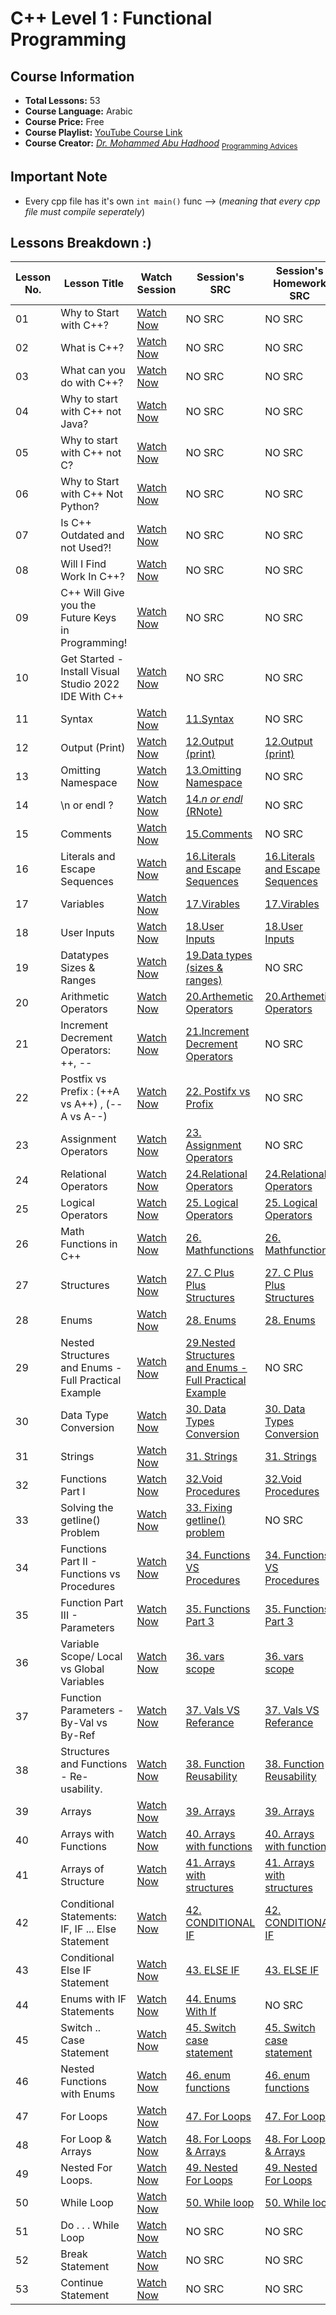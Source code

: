 # **C++ Level 1 : Functional Programming**


## **Course Information**
- **Total Lessons:** 53
- **Course Language:** Arabic
- **Course Price:** Free
- **Course Playlist:** [YouTube Course Link](https://www.youtube.com/playlist?list=PL3X--QIIK-OFIRbOHbOXbcfSAvw198lUy)
- **Course Creator:** *[Dr. Mohammed Abu Hadhood](https://jo.linkedin.com/in/abuhadhoud)* <sub>[Programming Advices](https://www.ProgrammingAdvices.com)</sub>
## **Important Note**
- Every cpp file has it's own `int main()` func --> (*meaning that every cpp file must compile seperately*)


## **Lessons Breakdown :)**

| **Lesson No.** | **Lesson Title** | **Watch Session** | **Session's SRC** | **Session's Homework SRC** |
|--------------|----------------------------|----------------------------|---------|------------|
| 01 | Why to Start with C++? | [Watch Now](https://youtube.com/watch?v=4VepZmDa8Ic) | NO SRC | NO SRC |
| 02 | What is C++? | [Watch Now](https://youtube.com/watch?v=wr8A8i8vlBQ) | NO SRC | NO SRC |
| 03 | What can you do with C++? | [Watch Now](https://youtube.com/watch?v=ZczjYLPTrpc) |NO SRC | NO SRC |
| 04 | Why to start with C++ not Java? | [Watch Now](https://youtube.com/watch?v=7T4WXJa2bxM) | NO SRC | NO SRC |
| 05 | Why to start with C++ not C? | [Watch Now](https://youtube.com/watch?v=eP5F7dzZ2lg) |NO SRC | NO SRC |
| 06 | Why to Start with C++ Not Python? | [Watch Now](https://youtube.com/watch?v=VGs5VDWWb3Q) |NO SRC | NO SRC |
| 07 | Is C++ Outdated and not Used?! | [Watch Now](https://youtube.com/watch?v=811NJSnQvng) |	 NO SRC | NO SRC |
| 08 | Will I Find Work In C++? | [Watch Now](https://youtube.com/watch?v=NQyAzxp6bzs) |		 NO SRC | NO SRC |
| 09 | C++ Will Give you the Future Keys in Programming! | [Watch Now](https://youtube.com/watch?v=on7z9pg5Mbg) | NO SRC | NO SRC |
| 10 | Get Started - Install Visual Studio 2022 IDE With C++ | [Watch Now](https://youtube.com/watch?v=oG62eWTIAdc) | NO SRC | NO SRC |
| 11 | Syntax | [Watch Now](https://youtube.com/watch?v=pGWsxn1_oDw) | [11.Syntax](https://github.com/xDomty/RoadToDesktop/tree/main/3.%20C%2B%2B%20LEVEL%201%20(FUNCTIONAL%20PROGRAMMING)/Lessons%26notes/11.Syntax)  | NO SRC
| 12 | Output (Print) | [Watch Now](https://youtube.com/watch?v=NZETIeuns-w) | [12.Output (print)](https://github.com/xDomty/RoadToDesktop/tree/main/3.%20C%2B%2B%20LEVEL%201%20(FUNCTIONAL%20PROGRAMMING)/Lessons%26notes/12.Output%20(print)) | [12.Output (print)](https://github.com/xDomty/RoadToDesktop/tree/main/3.%20C%2B%2B%20LEVEL%201%20(FUNCTIONAL%20PROGRAMMING)/Homeworks/12.Output%20(print)) |
| 13 | Omitting Namespace | [Watch Now](https://youtube.com/watch?v=BBdQe1LzXZQ) | [13.Omitting Namespace](https://github.com/xDomty/RoadToDesktop/tree/main/3.%20C%2B%2B%20LEVEL%201%20(FUNCTIONAL%20PROGRAMMING)/Lessons%26notes/13.Omitting%20Namespace) | NO SRC
| 14 | \n or endl ? | [Watch Now](https://youtube.com/watch?v=_hLyxy_1Wb4) | [14._n or endl_ (RNote)](https://github.com/xDomty/RoadToDesktop/tree/main/3.%20C%2B%2B%20LEVEL%201%20(FUNCTIONAL%20PROGRAMMING)/Lessons%26notes/14.%20_n%20or%20endl_%20(RNote)) | NO SRC
| 15 | Comments | [Watch Now](https://youtube.com/watch?v=0FesFaUCUuA) | [15.Comments](https://github.com/xDomty/RoadToDesktop/tree/main/3.%20C%2B%2B%20LEVEL%201%20(FUNCTIONAL%20PROGRAMMING)/Lessons%26notes/15.Comments) | NO SRC
| 16 | Literals and Escape Sequences | [Watch Now](https://youtube.com/watch?v=HNyFT9-glnk) | [16.Literals and Escape Sequences](https://github.com/xDomty/RoadToDesktop/tree/main/3.%20C%2B%2B%20LEVEL%201%20(FUNCTIONAL%20PROGRAMMING)/Lessons%26notes/16.Literals%20and%20Escape%20Sequences) | [16.Literals and Escape Sequences](https://github.com/xDomty/RoadToDesktop/tree/main/3.%20C%2B%2B%20LEVEL%201%20(FUNCTIONAL%20PROGRAMMING)/Homeworks/16.Literals%20and%20Escape%20Sequences)
| 17 | Variables | [Watch Now](https://youtube.com/watch?v=P97SYFJfbCc) | [17.Virables](https://github.com/xDomty/RoadToDesktop/tree/main/3.%20C%2B%2B%20LEVEL%201%20(FUNCTIONAL%20PROGRAMMING)/Lessons%26notes/17.Virables) | [17.Virables](https://github.com/xDomty/RoadToDesktop/tree/main/3.%20C%2B%2B%20LEVEL%201%20(FUNCTIONAL%20PROGRAMMING)/Homeworks/17.%20variables)
| 18 | User Inputs | [Watch Now](https://youtube.com/watch?v=hCQogJSWXbY) | [18.User Inputs](https://github.com/xDomty/RoadToDesktop/tree/main/3.%20C%2B%2B%20LEVEL%201%20(FUNCTIONAL%20PROGRAMMING)/Lessons%26notes/18.User%20Inputs) | [18.User Inputs](https://github.com/xDomty/RoadToDesktop/tree/main/3.%20C%2B%2B%20LEVEL%201%20(FUNCTIONAL%20PROGRAMMING)/Homeworks/18.User%20Inputs)
| 19 | Datatypes Sizes & Ranges | [Watch Now](https://youtube.com/watch?v=90Mlgpr4L4c) | [19.Data types (sizes & ranges)](https://github.com/xDomty/RoadToDesktop/tree/main/3.%20C%2B%2B%20LEVEL%201%20(FUNCTIONAL%20PROGRAMMING)/Lessons%26notes/19.Data%20types%20(sizes%20%26%20ranges)) | NO SRC
| 20 | Arithmetic Operators | [Watch Now](https://youtube.com/watch?v=QQpYEMucN5k) | [20.Arthemetic Operators](https://github.com/xDomty/RoadToDesktop/tree/main/3.%20C%2B%2B%20LEVEL%201%20(FUNCTIONAL%20PROGRAMMING)/Lessons%26notes/20.Arthemetic%20Operators) | [20.Arthemetic Operators](https://github.com/xDomty/RoadToDesktop/tree/main/3.%20C%2B%2B%20LEVEL%201%20(FUNCTIONAL%20PROGRAMMING)/Homeworks/20.Arthemetic%20Operators)
| 21 | Increment Decrement Operators: ++, -- | [Watch Now](https://youtube.com/watch?v=Hh_nyCKRY3k) | [21.Increment Decrement Operators](https://github.com/xDomty/RoadToDesktop/tree/main/3.%20C%2B%2B%20LEVEL%201%20(FUNCTIONAL%20PROGRAMMING)/Lessons%26notes/21.Increment%20Decrement%20Operators) | NO SRC
| 22 | Postfix vs Prefix : (++A vs A++)  , (--A vs A--) | [Watch Now](https://youtube.com/watch?v=yW2wdi0fMFE) | [22. Postifx vs Profix](https://github.com/xDomty/RoadToDesktop/tree/main/3.%20C%2B%2B%20LEVEL%201%20(FUNCTIONAL%20PROGRAMMING)/Lessons%26notes/22.%20Postfix%20vs%20Prefix) | NO SRC
| 23 | Assignment Operators | [Watch Now](https://youtube.com/watch?v=GnMQrBqK6nw) | [23. Assignment Operators](https://github.com/xDomty/RoadToDesktop/tree/main/3.%20C%2B%2B%20LEVEL%201%20(FUNCTIONAL%20PROGRAMMING)/Lessons%26notes/23.%20Assignment%20Operators) | NO SRC
| 24 | Relational Operators | [Watch Now](https://youtube.com/watch?v=QhtwPGX8jRM) | [24.Relational Operators](https://github.com/xDomty/RoadToDesktop/tree/main/3.%20C%2B%2B%20LEVEL%201%20(FUNCTIONAL%20PROGRAMMING)/Lessons%26notes/24.Relational%20Operators) | [24.Relational Operators](https://github.com/xDomty/RoadToDesktop/tree/main/3.%20C%2B%2B%20LEVEL%201%20(FUNCTIONAL%20PROGRAMMING)/Homeworks/24.Relational%20Operators)
| 25 | Logical Operators | [Watch Now](https://youtube.com/watch?v=_yjaNl9Chdk) | [25. Logical Operators](https://github.com/xDomty/RoadToDesktop/tree/main/3.%20C%2B%2B%20LEVEL%201%20(FUNCTIONAL%20PROGRAMMING)/Lessons%26notes/25.%20Logical%20Operators) | [25. Logical Operators](https://github.com/xDomty/RoadToDesktop/tree/main/3.%20C%2B%2B%20LEVEL%201%20(FUNCTIONAL%20PROGRAMMING)/Homeworks/25.Logical%20Operators)
| 26 | Math Functions in C++ | [Watch Now](https://youtube.com/watch?v=GCo-7JTTtpw) | [26. Mathfunctions](https://github.com/xDomty/RoadToDesktop/tree/main/3.%20C%2B%2B%20LEVEL%201%20(FUNCTIONAL%20PROGRAMMING)/Lessons%26notes/26.%20Math%20functions) | [26. Mathfunctions](https://github.com/xDomty/RoadToDesktop/tree/main/3.%20C%2B%2B%20LEVEL%201%20(FUNCTIONAL%20PROGRAMMING)/Homeworks/26.Math%20functions)
| 27 | Structures | [Watch Now](https://youtube.com/watch?v=exbALct0ZFA) | [27. C Plus Plus Structures](https://github.com/xDomty/RoadToDesktop/tree/main/3.%20C%2B%2B%20LEVEL%201%20(FUNCTIONAL%20PROGRAMMING)/Lessons%26notes/27.%20C%20Plus%20Plus%20Structures) | [27. C Plus Plus Structures](https://github.com/xDomty/RoadToDesktop/tree/main/3.%20C%2B%2B%20LEVEL%201%20(FUNCTIONAL%20PROGRAMMING)/Homeworks/27.%20C%20Plus%20Plus%20Structures)
| 28 | Enums | [Watch Now](https://youtube.com/watch?v=a7_k9cBfz8I) | [28. Enums](https://github.com/xDomty/RoadToDesktop/tree/main/3.%20C%2B%2B%20LEVEL%201%20(FUNCTIONAL%20PROGRAMMING)/Lessons%26notes/28.%20Enums) | [28. Enums](https://github.com/xDomty/RoadToDesktop/tree/main/3.%20C%2B%2B%20LEVEL%201%20(FUNCTIONAL%20PROGRAMMING)/Homeworks/28.%20Enums)
| 29 | Nested Structures and Enums - Full Practical Example | [Watch Now](https://youtube.com/watch?v=LV2zF4CG-WA) | [29.Nested Structures and Enums - Full Practical Example](https://github.com/xDomty/RoadToDesktop/tree/main/3.%20C%2B%2B%20LEVEL%201%20(FUNCTIONAL%20PROGRAMMING)/Lessons%26notes/29.Nested%20Structures%20and%20Enums%20-%20Full%20Practical%20Example) | NO SRC
| 30 | Data Type Conversion | [Watch Now](https://youtube.com/watch?v=ErJd-vX1ytc) | [30. Data Types Conversion](https://github.com/xDomty/RoadToDesktop/tree/main/3.%20C%2B%2B%20LEVEL%201%20(FUNCTIONAL%20PROGRAMMING)/Lessons%26notes/30.%20Data%20Types%20Conversion)| [30. Data Types Conversion](https://github.com/xDomty/RoadToDesktop/tree/main/3.%20C%2B%2B%20LEVEL%201%20(FUNCTIONAL%20PROGRAMMING)/Homeworks/30.%20Data%20Types%20Conversion) 
| 31 | Strings | [Watch Now](https://youtube.com/watch?v=NzB-s4TxWss) | [31. Strings](https://github.com/xDomty/RoadToDesktop/tree/main/3.%20C%2B%2B%20LEVEL%201%20(FUNCTIONAL%20PROGRAMMING)/Lessons%26notes/31.%20Strings) | [31. Strings](https://github.com/xDomty/RoadToDesktop/tree/main/3.%20C%2B%2B%20LEVEL%201%20(FUNCTIONAL%20PROGRAMMING)/Homeworks/31.%20Strings)
| 32 | Functions Part I | [Watch Now](https://youtube.com/watch?v=LdANP4iuQxQ) | [32.Void Procedures](https://github.com/xDomty/RoadToDesktop/tree/main/3.%20C%2B%2B%20LEVEL%201%20(FUNCTIONAL%20PROGRAMMING)/Lessons%26notes/32.Void%20Functions) | [32.Void Procedures](https://github.com/xDomty/RoadToDesktop/tree/main/3.%20C%2B%2B%20LEVEL%201%20(FUNCTIONAL%20PROGRAMMING)/Homeworks/32.%20Void%20Functions)
| 33 | Solving the getline() Problem | [Watch Now](https://youtube.com/watch?v=kGcRQfr6DMc) | [33. Fixing getline() problem](https://github.com/xDomty/RoadToDesktop/tree/main/3.%20C%2B%2B%20LEVEL%201%20(FUNCTIONAL%20PROGRAMMING)/Lessons%26notes/33.%20Fixing%20getline()%20problem) | NO SRC
| 34 | Functions Part II - Functions vs Procedures | [Watch Now](https://youtube.com/watch?v=zoC1pQq87dc) | [34. Functions VS Procedures](https://github.com/xDomty/RoadToDesktop/tree/main/3.%20C%2B%2B%20LEVEL%201%20(FUNCTIONAL%20PROGRAMMING)/Lessons%26notes/34.%20Functions%20VS%20Procedures) | [34. Functions VS Procedures](https://github.com/xDomty/RoadToDesktop/tree/main/3.%20C%2B%2B%20LEVEL%201%20(FUNCTIONAL%20PROGRAMMING)/Homeworks/34.%20Function%20VS%20Procedures)
| 35 | Function Part III - Parameters | [Watch Now](https://youtube.com/watch?v=g6eNyuGurd8) | [35. Functions Part 3](https://github.com/xDomty/RoadToDesktop/tree/main/3.%20C%2B%2B%20LEVEL%201%20(FUNCTIONAL%20PROGRAMMING)/Lessons%26notes/35.%20Functions%20Part%203) | [35. Functions Part 3](https://github.com/xDomty/RoadToDesktop/tree/main/3.%20C%2B%2B%20LEVEL%201%20(FUNCTIONAL%20PROGRAMMING)/Homeworks/35.%20Functions%20Part%203)
| 36 | Variable Scope/ Local vs Global Variables | [Watch Now](https://youtube.com/watch?v=bNpiEh4Zi38) | [36. vars scope](https://github.com/xDomty/RoadToDesktop/tree/main/3.%20C%2B%2B%20LEVEL%201%20(FUNCTIONAL%20PROGRAMMING)/Lessons%26notes/36%20.%20vars%20scope) | [36. vars scope](https://github.com/xDomty/RoadToDesktop/tree/main/3.%20C%2B%2B%20LEVEL%201%20(FUNCTIONAL%20PROGRAMMING)/Homeworks/36%20.%20vars%20scope)
| 37 | Function Parameters - By-Val vs By-Ref | [Watch Now](https://youtube.com/watch?v=7Ne5sZiI5Jw) | [37. Vals VS Referance](https://github.com/xDomty/RoadToDesktop/tree/main/3.%20C%2B%2B%20LEVEL%201%20(FUNCTIONAL%20PROGRAMMING)/Lessons%26notes/37.%20Vals%20VS%20Referance) | [37. Vals VS Referance](https://github.com/xDomty/RoadToDesktop/tree/main/3.%20C%2B%2B%20LEVEL%201%20(FUNCTIONAL%20PROGRAMMING)/Homeworks/37.%20Vals%20VS%20Referance)
| 38 | Structures and Functions - Re-usability. | [Watch Now](https://youtube.com/watch?v=eBDwY1gvOPU) | [38. Function Reusability](https://github.com/xDomty/RoadToDesktop/tree/main/3.%20C%2B%2B%20LEVEL%201%20(FUNCTIONAL%20PROGRAMMING)/Lessons%26notes/38.%20Function%20Reusability) | [38. Function Reusability](https://github.com/xDomty/RoadToDesktop/tree/main/3.%20C%2B%2B%20LEVEL%201%20(FUNCTIONAL%20PROGRAMMING)/Homeworks/38.%20Function%20Reusability)
| 39 | Arrays | [Watch Now](https://youtube.com/watch?v=d2AYhM6LB1o) | [39. Arrays](https://github.com/xDomty/RoadToDesktop/tree/main/3.%20C%2B%2B%20LEVEL%201%20(FUNCTIONAL%20PROGRAMMING)/Lessons%26notes/39.%20Arrays) | [39. Arrays](https://github.com/xDomty/RoadToDesktop/tree/main/3.%20C%2B%2B%20LEVEL%201%20(FUNCTIONAL%20PROGRAMMING)/Homeworks/39.%20Arrays)
| 40 | Arrays with Functions | [Watch Now](https://youtube.com/watch?v=sUXVVP6Hfk0) | [40. Arrays with functions](https://github.com/xDomty/RoadToDesktop/tree/main/3.%20C%2B%2B%20LEVEL%201%20(FUNCTIONAL%20PROGRAMMING)/Lessons%26notes/40.%20Arrays%20with%20functions) | [40. Arrays with functions](https://github.com/xDomty/RoadToDesktop/tree/main/3.%20C%2B%2B%20LEVEL%201%20(FUNCTIONAL%20PROGRAMMING)/Homeworks/40.%20Arrays%20With%20Functions)
| 41 | Arrays of Structure | [Watch Now](https://youtube.com/watch?v=fKrO5FiMLxw) | [41. Arrays with structures](https://github.com/xDomty/RoadToDesktop/tree/main/3.%20C%2B%2B%20LEVEL%201%20(FUNCTIONAL%20PROGRAMMING)/Lessons%26notes/41.%20Arrays%20with%20structures) | [41. Arrays with structures](https://github.com/xDomty/RoadToDesktop/tree/main/3.%20C%2B%2B%20LEVEL%201%20(FUNCTIONAL%20PROGRAMMING)/Homeworks/41.%20Arrays%20with%20structures)
| 42 | Conditional Statements:  IF, IF ... Else Statement | [Watch Now](https://youtube.com/watch?v=3ehONJD7r3g) | [42. CONDITIONAL IF](https://github.com/xDomty/RoadToDesktop/tree/main/3.%20C%2B%2B%20LEVEL%201%20(FUNCTIONAL%20PROGRAMMING)/Lessons%26notes/42.%20CONDITIONAL%20IF) | [42. CONDITIONAL IF](https://github.com/xDomty/RoadToDesktop/tree/main/3.%20C%2B%2B%20LEVEL%201%20(FUNCTIONAL%20PROGRAMMING)/Homeworks/42.%20CONDITIONAL%20IF)
| 43 | Conditional Else IF Statement | [Watch Now](https://youtube.com/watch?v=phE5e9kFs34) | [43. ELSE IF](https://github.com/xDomty/RoadToDesktop/tree/main/3.%20C%2B%2B%20LEVEL%201%20(FUNCTIONAL%20PROGRAMMING)/Lessons%26notes/43.%20ELSE%20IF) | [43. ELSE IF](https://github.com/xDomty/RoadToDesktop/tree/main/3.%20C%2B%2B%20LEVEL%201%20(FUNCTIONAL%20PROGRAMMING)/Homeworks/43.%20Else%20IF)
| 44 | Enums with IF Statements | [Watch Now](https://youtube.com/watch?v=QaTbIwTByo4) | [44. Enums With If](https://github.com/xDomty/RoadToDesktop/tree/main/3.%20C%2B%2B%20LEVEL%201%20(FUNCTIONAL%20PROGRAMMING)/Lessons%26notes/44.%20Enums%20With%20If) | NO SRC
| 45 | Switch .. Case Statement | [Watch Now](https://youtube.com/watch?v=9z0yfqcxh8w) | [45. Switch case statement](https://github.com/xDomty/RoadToDesktop/tree/main/3.%20C%2B%2B%20LEVEL%201%20(FUNCTIONAL%20PROGRAMMING)/Lessons%26notes/45.%20Switch%20case%20statement) | [45. Switch case statement](https://github.com/xDomty/RoadToDesktop/tree/main/3.%20C%2B%2B%20LEVEL%201%20(FUNCTIONAL%20PROGRAMMING)/Homeworks/45.%20Switch%20case%20statement)
| 46 | Nested Functions with Enums | [Watch Now](https://youtube.com/watch?v=6N5y9ndDLOs) | [46. enum functions](https://github.com/xDomty/RoadToDesktop/tree/main/3.%20C%2B%2B%20LEVEL%201%20(FUNCTIONAL%20PROGRAMMING)/Lessons%26notes/46.%20enum%20functions) | [46. enum functions](https://github.com/xDomty/RoadToDesktop/tree/main/3.%20C%2B%2B%20LEVEL%201%20(FUNCTIONAL%20PROGRAMMING)/Homeworks/46.%20enum%20functions)
| 47 | For Loops | [Watch Now](https://youtube.com/watch?v=xr4NQADNbQc) | [47. For Loops](https://github.com/xDomty/RoadToDesktop/tree/main/3.%20C%2B%2B%20LEVEL%201%20(FUNCTIONAL%20PROGRAMMING)/Lessons%26notes/47.%20For%20Loops) | [47. For Loops](https://github.com/xDomty/RoadToDesktop/tree/main/3.%20C%2B%2B%20LEVEL%201%20(FUNCTIONAL%20PROGRAMMING)/Homeworks/47.%20For%20Loops)
| 48 | For Loop & Arrays | [Watch Now](https://youtube.com/watch?v=Sq1hLzNdyeQ) | [48. For Loops & Arrays](https://github.com/xDomty/RoadToDesktop/tree/main/3.%20C%2B%2B%20LEVEL%201%20(FUNCTIONAL%20PROGRAMMING)/Lessons%26notes/48.%20For%20Loops%20%26%20Arrays) | [48. For Loops & Arrays](https://github.com/xDomty/RoadToDesktop/tree/main/3.%20C%2B%2B%20LEVEL%201%20(FUNCTIONAL%20PROGRAMMING)/Homeworks/48.%20For%20Loops%20%26%20Arrays)
| 49 | Nested  For Loops. | [Watch Now](https://youtube.com/watch?v=if9Iq4WTkVU) | [49. Nested For Loops](https://github.com/xDomty/RoadToDesktop/tree/main/3.%20C%2B%2B%20LEVEL%201%20(FUNCTIONAL%20PROGRAMMING)/Lessons%26notes/49.%20Nested%20For%20Loops) | [49. Nested For Loops](https://github.com/xDomty/RoadToDesktop/tree/main/3.%20C%2B%2B%20LEVEL%201%20(FUNCTIONAL%20PROGRAMMING)/Homeworks/49%20.%20Nested%20For%20Loops)
| 50 | While Loop | [Watch Now](https://youtube.com/watch?v=nUAUg5XIFuI) | [50. While loop](https://github.com/xDomty/RoadToDesktop/tree/main/3.%20C%2B%2B%20LEVEL%201%20(FUNCTIONAL%20PROGRAMMING)/Lessons%26notes/50.%20While%20loop) | [50. While loop](https://github.com/xDomty/RoadToDesktop/tree/main/3.%20C%2B%2B%20LEVEL%201%20(FUNCTIONAL%20PROGRAMMING)/Homeworks/50.%20While%20loop)
| 51 | Do . . .  While Loop | [Watch Now](https://youtube.com/watch?v=ZpnZs8uRTgI) | NO SRC | NO SRC
| 52 | Break Statement | [Watch Now](https://youtube.com/watch?v=YBGdc9HrSyo) | NO SRC | NO SRC
| 53 | Continue Statement | [Watch Now](https://youtube.com/watch?v=hmgK6YNrZE4) | NO SRC | NO SRC
